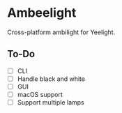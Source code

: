 # Ambeelight
Cross-platform ambilight for Yeelight.

## To-Do
- [ ] CLI
- [ ] Handle black and white
- [ ] GUI
- [ ] macOS support
- [ ] Support multiple lamps
